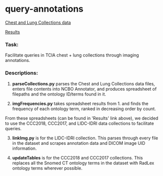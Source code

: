# query-annotations
[Chest and Lung Collections data](https://drive.google.com/drive/folders/1sNpTTzbyPEroqUvzfaAT-mivW0gWe1y1?usp=sharing)

[Results](https://docs.google.com/document/d/15B_lSZQDEaRl3EwymEaHmgx4v6LPB3sqyMEEV61m2m4/edit?usp=sharing)

### Task:
Facilitate queries in TCIA chest + lung collections through imaging annotations.

### Descriptions:

1. **parseCollections.py** parses the Chest and Lung Collections data files, enters file contents into NCBO Annotator, and produces spreadsheet of filepaths and the ontology ID/terms found in it. 

2. **imgFrequencies.py** takes spreadsheet results from 1. and finds the frequency of each ontology term, ranked in decreasing order by count.

From these spreadsheets (can be found in 'Results' link above), we decided to use the CCC2018, CCC2017, and LIDC-IDRI data collections to facilitate queries.

3. **linkImg.py** is for the LIDC-IDRI collection. This parses through every file in the dataset and scrapes annotation data and DICOM image UID information.

4. **updateTables** is for the CCC2018 and CCC2017 collections. This replaces all the Snomed CT ontology terms in the dataset with RadLex ontology terms wherever possible.
